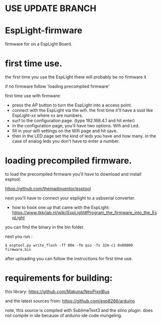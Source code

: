# USE UPDATE BRANCH

# EspLight-firmware
firmware for on a EspLight Board.

# first time use.
the first time you use the EspLight there will probably be no firmware it 

if no firmware follow 'loading precompiled firmware'

first time use with firmware:
* press the AP button to turn the EspLight into a access point.
* connect with the EspLight via the wifi. the first time it'll have a ssid like 
EspLight-xx where xx are numbers.
* surf to the configuration page. (type 192.168.4.1 and hit enter)
* in the configuration page, you'll have two options. Wifi and Led.
* fill in your wifi settings on the Wifi page and hit save.
* then in the LED page set the kind of leds you have and how many. in the case of 
analog leds you don't have to enter a number.

# loading precompiled firmware.
to load the precompiled firmware you'll have to download and install esptool:

https://github.com/themadinventor/esptool

next you'll have to connect your esplight to a usbserial converter.
* how to hook one up that came with the EspLight: https://www.tkkrlab.nl/wiki/EspLight#Program_the_firmware_into_the_EspLight

you can find the binary in the bin folder.

next you run :

```
$ esptool.py write_flash -ff 80m -fm qio -fs 32m-c1 0x00000 firmware.bin
```

after uploading you can follow the instructions for first time use.

# requirements for building:
this library: https://github.com/Makuna/NeoPixelBus

and the latest sources from: https://github.com/esp8266/arduino

note, this source is compiled with SublimeText3 and the stino plugin.
does not compile in ide because of arduino ide code mungeling.
